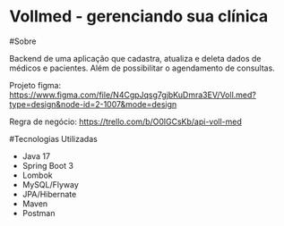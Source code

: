 # Vollmed - gerenciando sua clínica

#Sobre

Backend de uma aplicação que cadastra, atualiza e deleta dados de médicos e pacientes. Além de possibilitar o agendamento de consultas.

Projeto figma: https://www.figma.com/file/N4CgpJqsg7gjbKuDmra3EV/Voll.med?type=design&node-id=2-1007&mode=design

Regra de negócio: https://trello.com/b/O0lGCsKb/api-voll-med

#Tecnologias Utilizadas

- Java 17
- Spring Boot 3
- Lombok
- MySQL/Flyway
- JPA/Hibernate
- Maven
- Postman
